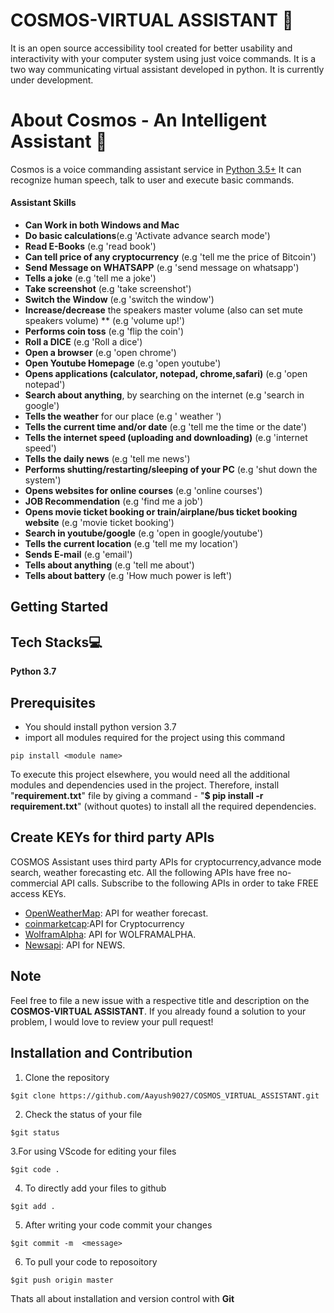 # COSMOS-VIRTUAL ASSISTANT 🤖
It is an open source accessibility tool created for better usability and interactivity with your computer system using just voice commands. It is a two way communicating virtual assistant developed in python. It is currently under development.

# About Cosmos - An Intelligent Assistant 🧠
Cosmos is a voice commanding assistant service in [Python 3.5+](https://www.python.org/downloads/release/python-360/)
It can recognize human speech, talk to user and execute basic commands.

#### Assistant Skills
*   **Can Work in both Windows and Mac**
*   **Do basic calculations**(e.g 'Activate advance search mode')
*   **Read E-Books** (e.g 'read book')
*   **Can tell price of any cryptocurrency** (e.g 'tell me the price of Bitcoin')
*   **Send Message on WHATSAPP** (e.g 'send message on whatsapp')
*   **Tells a joke** (e.g 'tell me a joke')
*   **Take screenshot** (e.g 'take screenshot')
*   **Switch the Window** (e.g 'switch the window')
*   **Increase/decrease** the speakers master volume (also can set mute speakers volume) ** (e.g 'volume up!')
*   **Performs coin toss** (e.g 'flip the coin')
*   **Roll a DICE** (e.g 'Roll a dice')
*   **Open a browser** (e.g 'open chrome')
*   **Open Youtube Homepage** (e.g 'open youtube')  
*   **Opens applications (calculator, notepad, chrome,safari)** (e.g 'open notepad')
*   **Search about anything**, by searching on the internet (e.g 'search in google')
*   **Tells the weather** for our place (e.g ' weather ')
*   **Tells the current time and/or date** (e.g 'tell me the time or the date')
*   **Tells the internet speed (uploading and downloading)** (e.g 'internet speed') 
*   **Tells the daily news** (e.g 'tell me news')
*   **Performs shutting/restarting/sleeping of your PC** (e.g 'shut down the system')
*   **Opens websites for online courses** (e.g 'online courses')
*   **JOB Recommendation** (e.g 'find me a job')
*   **Opens movie ticket booking or train/airplane/bus ticket booking  website** (e.g 'movie ticket booking')
*   **Search in youtube/google** (e.g 'open in google/youtube')
*   **Tells the current location** (e.g 'tell me my location')
*   **Sends E-mail** (e.g 'email')
*   **Tells about anything** (e.g 'tell me about')   
*   **Tells about battery** (e.g 'How much power is left')

## Getting Started

## Tech Stacks💻
**Python 3.7**

## Prerequisites
- You should install python version 3.7
- import all modules required for the project using this command
```
pip install <module name>
```

To execute this project elsewhere, you would need all the additional modules and dependencies used in the project. Therefore, install "**requirement.txt**" file by giving a command - "**$ pip install -r requirement.txt**" (without quotes) to install all the required dependencies.

## Create KEYs for third party APIs
COSMOS Assistant uses third party APIs for cryptocurrency,advance mode search, weather forecasting etc.
All the following APIs have free no-commercial API calls. Subscribe to the following APIs in order to take FREE access KEYs.
*   [OpenWeatherMap](https://openweathermap.org/): API for weather forecast.
*   [coinmarketcap](https://coinmarketcap.com/):API for Cryptocurrency
*   [WolframAlpha](https://products.wolframalpha.com/api/): API for WOLFRAMALPHA.
*   [Newsapi](https://newsapi.org/): API for NEWS.

## Note  
Feel free to file a new issue with a respective title and description on the **COSMOS-VIRTUAL ASSISTANT**.  If you already found a solution to your problem, I would love to review your pull request! 

## Installation and Contribution
1. Clone the repository 
```
$git clone https://github.com/Aayush9027/COSMOS_VIRTUAL_ASSISTANT.git
```
2. Check the status of your file 
```
$git status
```

3.For using VScode for editing your files 
```
$git code .
```
4. To directly add your files to github
```
$git add .
```
5. After writing your code commit your changes 
```
$git commit -m  <message>
```
6. To pull your code to reposoitory
```
$git push origin master
```
Thats all about installation and version control with **Git**

